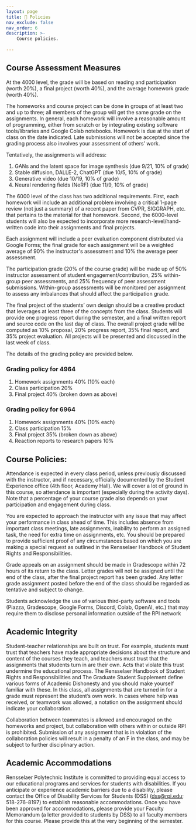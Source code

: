```yaml
---
layout: page
title: 📰 Policies
nav_exclude: false
nav_order: 6
description: >-
    Course policies.
   
---
```


## Course Assessment Measures

At the 4000 level, the grade will be based on reading and participation (worth 20%), a final project (worth 40%), and the average homework grade (worth 40%). 

The homeworks and course project can be done in groups of at least two and up to three; all members of the group will get the same grade on the assignments. In general, each homework will involve a reasonable amount of programming, either from scratch or by integrating existing software tools/libraries and Google Colab notebooks.  Homework is due at the start of class on the date indicated.  Late submissions will not be accepted since the grading process also involves your assessment of others’ work.

Tentatively, the assignments will address:
1.	GANs and the latent space for image synthesis (due 9/21, 10% of grade)
2.	Stable diffusion, DALLE-2, ChatGPT (due 10/5, 10% of grade)
3.	Generative video (due 10/19, 10% of grade)
4.	Neural rendering fields (NeRF) (due 11/9, 10% of grade)

The 6000 level of the class has two additional requirements. First, each homework will include an additional problem involving a critical 1-page review (not just a summary) of a recent paper from CVPR, SIGGRAPH, etc. that pertains to the material for that homework.  Second, the 6000-level students will also be expected to incorporate more research-level/hand-written code into their assignments and final projects.

Each assignment will include a peer evaluation component distributed via Google Forms; the final grade for each assignment will be a weighted average of 90% the instructor's assessment and 10% the average peer assessment. 

The participation grade (20% of the course grade) will be made up of 50% instructor assessment of student engagement/contribution, 25% within-group peer assessments, and 25% frequency of peer assessment submissions.  Within-group assessments will be monitored per assignment to assess any imbalances that should affect the participation grade.  

The final project of the students’ own design should be a creative product that leverages at least three of the concepts from the class. Students will provide one progress report during the semester, and a final written report and source code on the last day of class.  The overall project grade will be computed as 10% proposal, 20% progress report, 35% final report, and 35% project evaluation.  All projects will be presented and discussed in the last week of class.

The details of the grading policy are provided below.

### Grading policy for 4964
1.	Homework assignments		 			40% (10% each)
2.	Class participation					20% 
3.	Final project					             40% (broken down as above)
### Grading policy for 6964
1.	Homework assignments		 			40% (10% each)
2.	Class participation					15% 
3.	Final project					             35% (broken down as above)
4.	Reaction reports to research papers			10%

## Course Policies:

Attendance is expected in every class period, unless previously discussed with the instructor, and if necessary, officially documented by the Student Experience office (4th floor, Academy Hall).  We will cover a lot of ground in this course, so attendance is important (especially during the activity days).  Note that a percentage of your course grade also depends on your participation and engagement during class.  

You are expected to approach the instructor with any issue that may affect your performance in class ahead of time. This includes absence from important class meetings, late assignments, inability to perform an assigned task, the need for extra time on assignments, etc. You should be prepared to provide sufficient proof of any circumstances based on which you are making a special request as outlined in the Rensselaer Handbook of Student Rights and Responsibilities.  

Grade appeals on an assignment should be made in Gradescope within 72 hours of its return to the class.  Letter grades will not be assigned until the end of the class, after the final project report has been graded. Any letter grade assignment posted before the end of the class should be regarded as tentative and subject to change.

Students acknowledge the use of various third-party software and tools (Piazza, Gradescope, Google Forms, Discord, Colab, OpenAI, etc.) that may require them to disclose personal information outside of the RPI network


## Academic Integrity
Student-teacher relationships are built on trust. For example, students must trust that teachers have made appropriate decisions about the structure and content of the courses they teach, and teachers must trust that the assignments that students turn in are their own. Acts that violate this trust undermine the educational process. The Rensselaer Handbook of Student Rights and Responsibilities and The Graduate Student Supplement define various forms of Academic Dishonesty and you should make yourself familiar with these. In this class, all assignments that are turned in for a grade must represent the student’s own work. In cases where help was received, or teamwork was allowed, a notation on the assignment should indicate your collaboration.

Collaboration between teammates is allowed and encouraged on the homeworks and project, but collaboration with others within or outside RPI is prohibited.  Submission of any assignment that is in violation of the collaboration policies will result in a penalty of an F in the class, and may be subject to further disciplinary action. 

## Academic Accommodations
Rensselaer Polytechnic Institute is committed to providing equal access to our educational programs and services for students with disabilities.  If you anticipate or experience academic barriers due to a disability, please contact the Office of Disability Services for Students (DSS) (dss@rpi.edu; 518-276-8197) to establish reasonable accommodations. Once you have been approved for accommodations, please provide your Faculty Memorandum (a letter provided to students by DSS) to all faculty members for this course. Please provide this at the very beginning of the semester.
